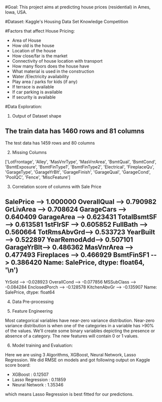 #Goal:
This project aims at predicting house prices (residential) in Ames, Iowa, USA. 

#Dataset:
Kaggle's Housing Data Set Knowledge Competition

#Factors that affect House Pricing:
*	Area of House
*	How old is the house
*	Location of the house
*	How close/far is the market
*	Connectivity of house location with transport
*	How many floors does the house have
*	What material is used in the construction
*	Water /Electricity availability
*	Play area / parks for kids (if any)
*	If terrace is available
*	If car parking is available
*	If security is available

#Data Exploration:

1. Output of Dataset shape
	
The train data has 1460 rows and 81 columns
----------------------------
The test data has 1459 rows and 80 columns

2. Missing Columns
	
['LotFrontage',
 'Alley',
 'MasVnrType',
 'MasVnrArea',
 'BsmtQual',
 'BsmtCond',
 'BsmtExposure',
 'BsmtFinType1',
 'BsmtFinType2',
 'Electrical',
 'FireplaceQu',
 'GarageType',
 'GarageYrBlt',
 'GarageFinish',
 'GarageQual',
 'GarageCond',
 'PoolQC',
 'Fence',
 'MiscFeature']

 3. Correlation score of columns with Sale Price

SalePrice -->      1.000000
OverallQual  -->   0.790982
GrLivArea -->      0.708624
GarageCars -->     0.640409
GarageArea -->     0.623431
TotalBsmtSF -->    0.613581
1stFlrSF -->       0.605852
FullBath -->       0.560664
TotRmsAbvGrd-->    0.533723
YearBuilt   -->    0.522897
YearRemodAdd-->    0.507101
GarageYrBlt-->     0.486362
MasVnrArea -->     0.477493
Fireplaces -->     0.466929
BsmtFinSF1 -->     0.386420
Name: SalePrice, dtype: float64, '\n')
----------------------
YrSold -->         -0.028923
OverallCond -->    -0.077856
MSSubClass -->     -0.084284
EnclosedPorch -->  -0.128578
KitchenAbvGr -->   -0.135907
Name: SalePrice, dtype: float64

4. Data Pre-processing

5. Feature Engineering

Most categorical variables have near-zero variance distribution. Near-zero variance distribution is when one of the categories in a variable has >90% of the values. We'll create some binary variables depicting the presence or absence of a category. The new features will contain 0 or 1 values.

6. Model training and Evaluation:

Here we are using 3 Algorithms, XGBoost, Neural Network, Lasso Regression.
We did RMSE on models and got following output on Kaggle score board:
* XGBoost : 0.12507
* Lasso Regression : 0.11859
* Neural Network : 1.35346

which means Lasso Regression is best fitted for our predictions.